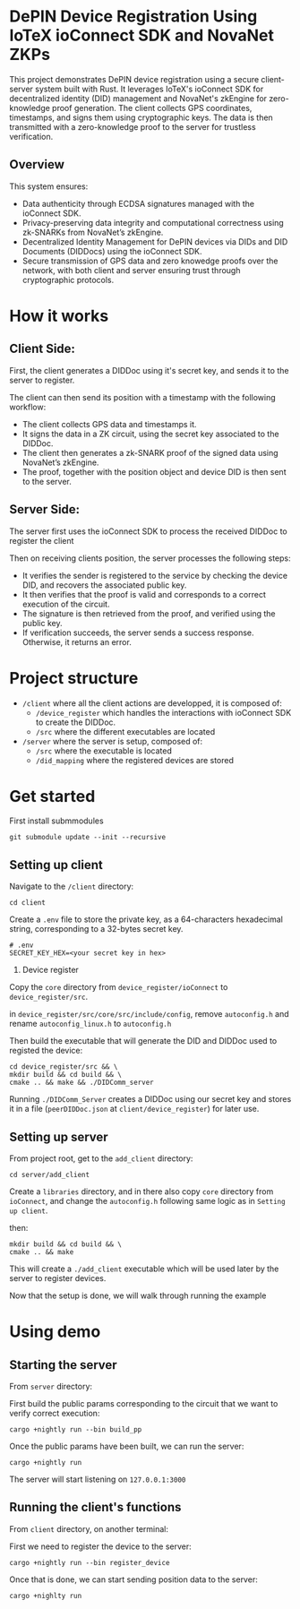 # DePIN Device Registration Using IoTeX ioConnect SDK and NovaNet ZKPs

This project demonstrates DePIN device registration using a secure client-server system built with Rust. It leverages IoTeX's ioConnect SDK for decentralized identity (DID) management and NovaNet's zkEngine for zero-knowledge proof generation.
The client collects GPS coordinates, timestamps, and signs them using cryptographic keys. The data is then transmitted with a zero-knowledge proof to the server for trustless verification.

## Overview

This system ensures:

- Data authenticity through ECDSA signatures managed with the ioConnect SDK.
- Privacy-preserving data integrity and computational correctness using zk-SNARKs from NovaNet’s zkEngine.
- Decentralized Identity Management for DePIN devices via DIDs and DID Documents (DIDDocs) using the ioConnect SDK.
- Secure transmission of GPS data and zero knowedge proofs over the network, with both client and server ensuring trust through cryptographic protocols.

# How it works

## Client Side:

First, the client generates a DIDDoc using it's secret key, and sends it to the server to register.

The client can then send its position with a timestamp with the following workflow:

- The client collects GPS data and timestamps it.
- It signs the data in a ZK circuit, using the secret key associated to the DIDDoc.
- The client then generates a zk-SNARK proof of the signed data using NovaNet’s zkEngine.
- The proof, together with the position object and device DID is then sent to the server.

## Server Side:

The server first uses the ioConnect SDK to process the received DIDDoc to register the client

Then on receiving clients position, the server processes the following steps:

- It verifies the sender is registered to the service by checking the device DID, and recovers the associated public key.
- It then verifies that the proof is valid and corresponds to a correct execution of the circuit.
- The signature is then retrieved from the proof, and verified using the public key.
- If verification succeeds, the server sends a success response. Otherwise, it returns an error.

# Project structure

- `/client` where all the client actions are developped, it is composed of:
  - `/device_register` which handles the interactions with ioConnect SDK to create the DIDDoc.
  - `/src` where the different executables are located
- `/server` where the server is setup, composed of:
  - `/src` where the executable is located
  - `/did_mapping` where the registered devices are stored

# Get started

First install submmodules

```
git submodule update --init --recursive
```

## Setting up client

Navigate to the `/client` directory:

```
cd client
```

Create a `.env` file to store the private key, as a 64-characters hexadecimal string, corresponding to a 32-bytes secret key.

```
# .env
SECRET_KEY_HEX=<your secret key in hex>
```

1. Device register

Copy the `core` directory from `device_register/ioConnect` to `device_register/src`.

in `device_register/src/core/src/include/config`, remove `autoconfig.h` and rename `autoconfig_linux.h` to `autoconfig.h`

Then build the executable that will generate the DID and DIDDoc used to registed the device:

```
cd device_register/src && \
mkdir build && cd build && \
cmake .. && make && ./DIDComm_server
```

Running `./DIDComm_Server` creates a DIDDoc using our secret key and stores it in a file (`peerDIDDoc.json` at `client/device_register`) for later use.

## Setting up server

From project root, get to the `add_client` directory:

```
cd server/add_client
```

Create a `libraries` directory, and in there also copy `core` directory from `ioConnect`, and change the `autoconfig.h` following same logic as in `Setting up client`.

then:

```
mkdir build && cd build && \
cmake .. && make
```

This will create a `./add_client` executable which will be used later by the server to register devices.

Now that the setup is done, we will walk through running the example

# Using demo

## Starting the server

From `server` directory:

First build the public params corresponding to the circuit that we want to verify correct execution:

```
cargo +nightly run --bin build_pp
```

Once the public params have been built, we can run the server:

```
cargo +nightly run
```

The server will start listening on `127.0.0.1:3000`

## Running the client's functions

From `client` directory, on another terminal:

First we need to register the device to the server:

```
cargo +nightly run --bin register_device
```

Once that is done, we can start sending position data to the server:

```
cargo +nighlty run
```
